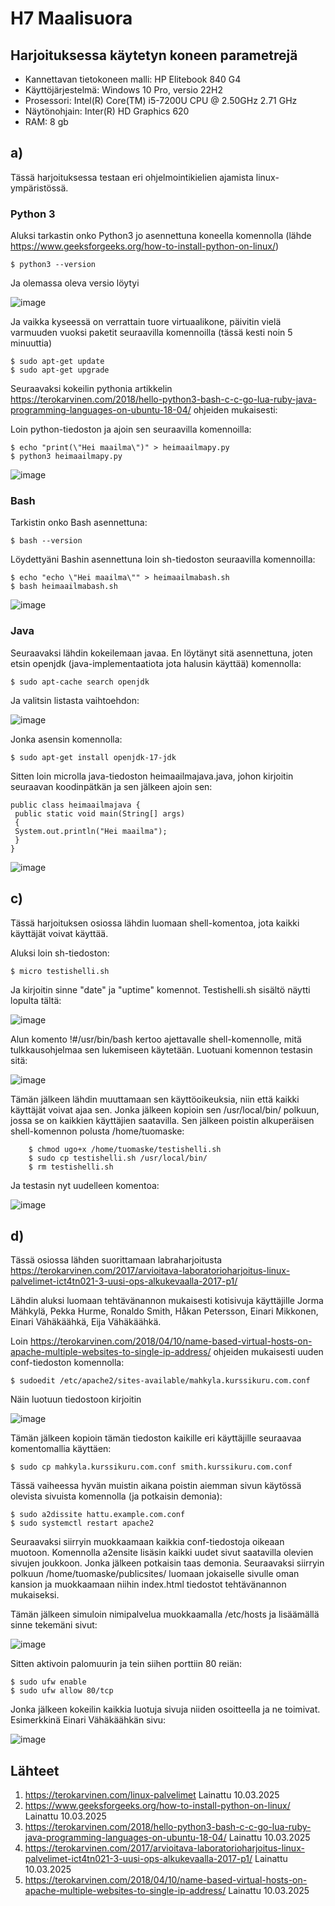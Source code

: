 # H7 Maalisuora


## Harjoituksessa käytetyn koneen parametrejä

- Kannettavan tietokoneen malli: HP Elitebook 840 G4
- Käyttöjärjestelmä: Windows 10 Pro, versio 22H2
- Prosessori: Intel(R) Core(TM) i5-7200U CPU @ 2.50GHz 2.71 GHz
- Näytönohjain: Inter(R) HD Graphics 620
- RAM: 8 gb



## a)

Tässä harjoituksessa testaan eri ohjelmointikielien ajamista linux-ympäristössä.

### Python 3

Aluksi tarkastin onko Python3 jo asennettuna koneella komennolla (lähde https://www.geeksforgeeks.org/how-to-install-python-on-linux/)

    $ python3 --version

Ja olemassa oleva versio löytyi

![image](https://github.com/user-attachments/assets/99f5e1ff-2003-4c29-a18f-6bc4b64e28a1)

Ja vaikka kyseessä on verrattain tuore virtuaalikone, päivitin vielä varmuuden vuoksi paketit seuraavilla komennoilla (tässä kesti noin 5 minuuttia)

    $ sudo apt-get update
    $ sudo apt-get upgrade

Seuraavaksi kokeilin pythonia artikkelin https://terokarvinen.com/2018/hello-python3-bash-c-c-go-lua-ruby-java-programming-languages-on-ubuntu-18-04/ ohjeiden mukaisesti:

Loin python-tiedoston ja ajoin sen seuraavilla komennoilla:

    $ echo "print(\"Hei maailma\")" > heimaailmapy.py
    $ python3 heimaailmapy.py

![image](https://github.com/user-attachments/assets/702ebc04-1950-4465-b015-96c79b13ee38)


### Bash

Tarkistin onko Bash asennettuna:

    $ bash --version

Löydettyäni Bashin asennettuna loin sh-tiedoston seuraavilla komennoilla:

    $ echo "echo \"Hei maailma\"" > heimaailmabash.sh
    $ bash heimaailmabash.sh


![image](https://github.com/user-attachments/assets/739234b0-48c8-4e06-a6cd-0bd7984212b9)


### Java


Seuraavaksi lähdin kokeilemaan javaa. En löytänyt sitä asennettuna, joten etsin openjdk (java-implementaatiota jota halusin käyttää) komennolla:

    $ sudo apt-cache search openjdk

Ja valitsin listasta vaihtoehdon:

![image](https://github.com/user-attachments/assets/63b00807-2290-4972-ae47-9cc9c1489f71)

Jonka asensin komennolla:

    $ sudo apt-get install openjdk-17-jdk

Sitten loin microlla java-tiedoston heimaailmajava.java, johon kirjoitin seuraavan koodinpätkän ja sen jälkeen ajoin sen:

    public class heimaailmajava {
     public static void main(String[] args)
     {
     System.out.println("Hei maailma");
     }
    }

![image](https://github.com/user-attachments/assets/b6eef5a8-d43e-4cdd-bf75-37bde4b0755b)


## c)

Tässä harjoituksen osiossa lähdin luomaan shell-komentoa, jota kaikki käyttäjät voivat käyttää. 

Aluksi loin sh-tiedoston:

    $ micro testishelli.sh

Ja kirjoitin sinne "date" ja "uptime" komennot. Testishelli.sh sisältö näytti lopulta tältä:

![image](https://github.com/user-attachments/assets/2116291e-77ea-4c0e-8df0-c8cb1fbe8b59)

Alun komento !#/usr/bin/bash kertoo ajettavalle shell-komennolle, mitä tulkkausohjelmaa sen lukemiseen käytetään. Luotuani komennon testasin sitä:

![image](https://github.com/user-attachments/assets/8e3535cd-ec7e-4d18-ab84-17ac55323348)

Tämän jälkeen lähdin muuttamaan sen käyttöoikeuksia, niin että kaikki käyttäjät voivat ajaa sen. Jonka jälkeen kopioin sen /usr/local/bin/ polkuun, jossa se on kaikkien käyttäjien saatavilla. Sen jälkeen poistin alkuperäisen shell-komennon polusta /home/tuomaske:

        $ chmod ugo+x /home/tuomaske/testishelli.sh
        $ sudo cp testishelli.sh /usr/local/bin/
        $ rm testishelli.sh

Ja testasin nyt uudelleen komentoa:

![image](https://github.com/user-attachments/assets/3e1e6fe5-a8f1-4ad7-9c7d-c3fa3abb1d81)


## d)

Tässä osiossa lähden suorittamaan labraharjoitusta https://terokarvinen.com/2017/arvioitava-laboratorioharjoitus-linux-palvelimet-ict4tn021-3-uusi-ops-alkukevaalla-2017-p1/

Lähdin aluksi luomaan tehtävänannon mukaisesti kotisivuja käyttäjille Jorma Mähkylä, Pekka Hurme, Ronaldo Smith, Håkan Petersson, Einari Mikkonen, Einari Vähäkäähkä, Eija Vähäkäähkä.

Loin https://terokarvinen.com/2018/04/10/name-based-virtual-hosts-on-apache-multiple-websites-to-single-ip-address/ ohjeiden mukaisesti uuden conf-tiedoston komennolla:

    $ sudoedit /etc/apache2/sites-available/mahkyla.kurssikuru.com.conf

Näin luotuun  tiedostoon kirjoitin 

![image](https://github.com/user-attachments/assets/346af22d-9611-4307-92cc-e5b921628c72)

Tämän jälkeen kopioin tämän tiedoston kaikille eri käyttäjille seuraavaa komentomallia käyttäen:

    $ sudo cp mahkyla.kurssikuru.com.conf smith.kurssikuru.com.conf

Tässä vaiheessa hyvän muistin aikana poistin aiemman sivun käytössä olevista sivuista komennolla (ja potkaisin demonia):

    $ sudo a2dissite hattu.example.com.conf
    $ sudo systemctl restart apache2

Seuraavaksi siirryin muokkaamaan kaikkia conf-tiedostoja oikeaan muotoon. Komennolla a2ensite lisäsin kaikki uudet sivut saatavilla olevien sivujen joukkoon. Jonka jälkeen potkaisin taas demonia. Seuraavaksi siirryin polkuun /home/tuomaske/publicsites/ luomaan jokaiselle sivulle oman kansion ja muokkaamaan niihin index.html tiedostot tehtävänannon mukaiseksi. 

Tämän jälkeen simuloin nimipalvelua muokkaamalla /etc/hosts ja lisäämällä sinne tekemäni sivut:

![image](https://github.com/user-attachments/assets/e612070b-935d-4a44-b39f-d613196b4296)

Sitten aktivoin palomuurin ja tein siihen porttiin 80 reiän:

    $ sudo ufw enable
    $ sudo ufw allow 80/tcp

Jonka jälkeen kokeilin kaikkia luotuja sivuja niiden osoitteella ja ne toimivat. Esimerkkinä Einari Vähäkäähkän sivu:

![image](https://github.com/user-attachments/assets/1ce3fc83-09cb-43f9-a9af-a3b162867a7e)


## Lähteet

1. https://terokarvinen.com/linux-palvelimet Lainattu 10.03.2025
2. https://www.geeksforgeeks.org/how-to-install-python-on-linux/ Lainattu 10.03.2025
3. https://terokarvinen.com/2018/hello-python3-bash-c-c-go-lua-ruby-java-programming-languages-on-ubuntu-18-04/ Lainattu 10.03.2025
4. https://terokarvinen.com/2017/arvioitava-laboratorioharjoitus-linux-palvelimet-ict4tn021-3-uusi-ops-alkukevaalla-2017-p1/ Lainattu 10.03.2025
5. https://terokarvinen.com/2018/04/10/name-based-virtual-hosts-on-apache-multiple-websites-to-single-ip-address/ Lainattu 10.03.2025














